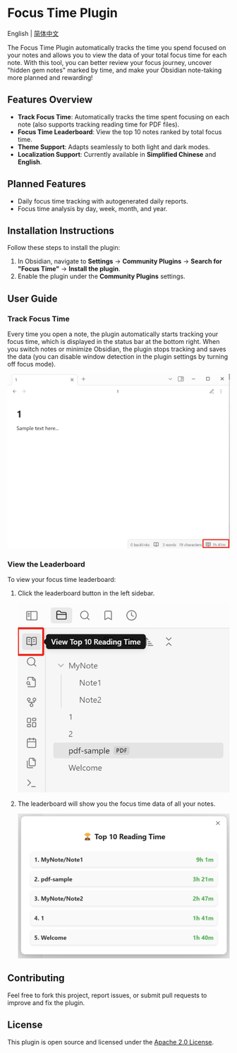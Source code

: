 # Focus Time Plugin

English | [简体中文](README_zh.md)

The Focus Time Plugin automatically tracks the time you spend focused on your notes and allows you to view the data of your total focus time for each note. With this tool, you can better review your focus journey, uncover "hidden gem notes" marked by time, and make your Obsidian note-taking more planned and rewarding!

## Features Overview

- **Track Focus Time**: Automatically tracks the time spent focusing on each note (also supports tracking reading time for PDF files).
- **Focus Time Leaderboard**: View the top 10 notes ranked by total focus time.
- **Theme Support**: Adapts seamlessly to both light and dark modes.
- **Localization Support**: Currently available in **Simplified Chinese** and **English**.

## Planned Features

- Daily focus time tracking with autogenerated daily reports.
- Focus time analysis by day, week, month, and year.

## Installation Instructions

Follow these steps to install the plugin:

1. In Obsidian, navigate to **Settings** → **Community Plugins** → **Search for "Focus Time"** → **Install the plugin**.
2. Enable the plugin under the **Community Plugins** settings.

## User Guide

### Track Focus Time

Every time you open a note, the plugin automatically starts tracking your focus time, which is displayed in the status bar at the bottom right. When you switch notes or minimize Obsidian, the plugin stops tracking and saves the data (you can disable window detection in the plugin settings by turning off focus mode).

![statusbar](asset/statusbar.png)

### View the Leaderboard

To view your focus time leaderboard:

1. Click the leaderboard button in the left sidebar.

   ![ribbon](asset/ribbon.png)

2. The leaderboard will show you the focus time data of all your notes.

   ![leaderboard](asset/leaderboard.png)

## Contributing

Feel free to fork this project, report issues, or submit pull requests to improve and fix the plugin.

## License

This plugin is open source and licensed under the [Apache 2.0 License](LICENSE).
